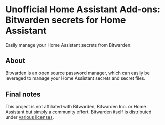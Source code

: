 # Unofficial Home Assistant Add-ons: Bitwarden secrets for Home Assistant

Easily manage your Home Assistant secrets from Bitwarden.

## About

Bitwarden is an open source password manager, which can easily be leveraged to manage your Home Assistant secrets and secret files.

## Final notes

This project is not affiliated with Bitwarden, Bitwarden Inc. or Home Assistant but simply a community effort. Bitwarden itself is distributed under [various licenses](https://github.com/bitwarden/server/blob/master/LICENSE.txt).